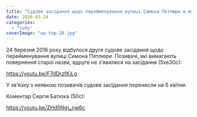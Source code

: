 ```yaml
---
title: "Судове засідання щодо перейменування вулиці Симона Петлюри в м. Бровари від 24 березня 2016 року"
date: 2016-03-24
categories: 
  - "sudy"
coverImage: "wp-top-20.jpg"
---
```


24 березня 2016 року відбулося друге судове засідання щодо перейменування вулиці Симона Петлюри. Позивачі, які вимагають повернення старої назви, вдруге не з'явилися на засідання (5хв30с):<!--more-->

https://youtu.be/F7dDrzfKiLg

У зв'язку з неявкою позивачів судове засідання перенесли на 6 квітня.

Коментар Сергія Батюка (50с):

https://youtu.be/ZHd5Ng\_nw6c
